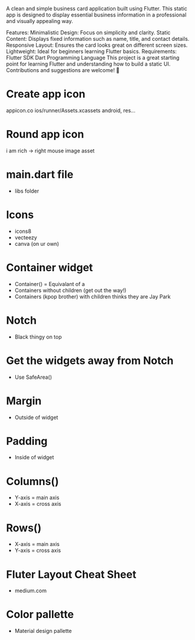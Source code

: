 A clean and simple business card application built using Flutter. This static app is designed to display essential business information in a professional and visually appealing way.

Features:
Minimalistic Design: Focus on simplicity and clarity.
Static Content: Displays fixed information such as name, title, and contact details.
Responsive Layout: Ensures the card looks great on different screen sizes.
Lightweight: Ideal for beginners learning Flutter basics.
Requirements:
Flutter SDK
Dart Programming Language
This project is a great starting point for learning Flutter and understanding how to build a static UI. Contributions and suggestions are welcome! 🌟

# Create app icon

appicon.co
ios/runner/Assets.xcassets
android, res...

# Round app icon

i am rich -> right mouse
image asset

# main.dart file

- libs folder

# Icons

- icons8
- vecteezy
- canva (on ur own)

# Container widget

- Container() = Equivalant of a <div>
- Containers without children (get out the way!)
- Containers (kpop brother) with children thinks they are Jay Park

# Notch

- Black thingy on top

# Get the widgets away from Notch

- Use SafeArea()

# Margin

- Outside of widget

# Padding

- Inside of widget

# Columns()

- Y-axis = main axis
- X-axis = cross axis

# Rows()

- X-axis = main axis
- Y-axis = cross axis

# Fluter Layout Cheat Sheet

- medium.com

# Color pallette

- Material design pallette
